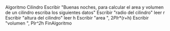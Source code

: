 Algoritmo Cilindro
	Escribir "Buenas noches, para calcular el area y volumen de un cilindro escriba los siguientes datos"
	Escribir "radio del cilindro"
	leer r
	Escribir "altura del cilindro"
	leer h
	Escribir "area ", 2*PI*r*(r+h)
	Escribir "volumen ", PI*r^2*h
FinAlgoritmo
